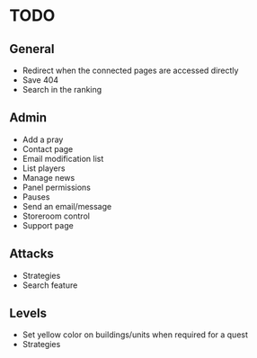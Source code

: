 # TODO
## General
* Redirect when the connected pages are accessed directly
* Save 404
* Search in the ranking

## Admin
* Add a pray
* Contact page
* Email modification list
* List players
* Manage news
* Panel permissions
* Pauses
* Send an email/message
* Storeroom control
* Support page

## Attacks
* Strategies
* Search feature

## Levels
* Set yellow color on buildings/units when required for a quest
* Strategies
